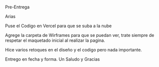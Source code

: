 Pre-Entrega 

Arias

Puse el Codigo en Vercel para que se suba a la nube


Agrege la carpeta de Wirframes para que se puedan ver, trate siempre de respetar el maquetado inicial al realizar la pagina.

Hice varios retoques en el diseño y el codigo pero nada importante.


Entrego en fecha y forma. Un Saludo y Gracias

